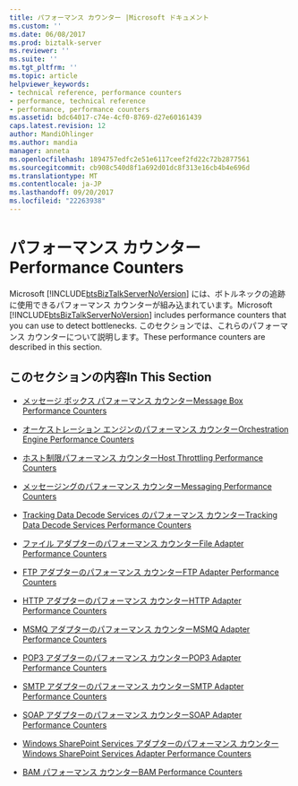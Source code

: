 ```yaml
---
title: パフォーマンス カウンター |Microsoft ドキュメント
ms.custom: ''
ms.date: 06/08/2017
ms.prod: biztalk-server
ms.reviewer: ''
ms.suite: ''
ms.tgt_pltfrm: ''
ms.topic: article
helpviewer_keywords:
- technical reference, performance counters
- performance, technical reference
- performance, performance counters
ms.assetid: bdc64017-c74e-4cf0-8769-d27e60161439
caps.latest.revision: 12
author: MandiOhlinger
ms.author: mandia
manager: anneta
ms.openlocfilehash: 1894757edfc2e51e6117ceef2fd22c72b2877561
ms.sourcegitcommit: cb908c540d8f1a692d01dc8f313e16cb4b4e696d
ms.translationtype: MT
ms.contentlocale: ja-JP
ms.lasthandoff: 09/20/2017
ms.locfileid: "22263938"
---
```

# <a name="performance-counters"></a><span data-ttu-id="611ce-102">パフォーマンス カウンター</span><span class="sxs-lookup"><span data-stu-id="611ce-102">Performance Counters</span></span>
<span data-ttu-id="611ce-103">Microsoft [!INCLUDE[btsBizTalkServerNoVersion](../includes/btsbiztalkservernoversion-md.md)] には、ボトルネックの追跡に使用できるパフォーマンス カウンターが組み込まれています。</span><span class="sxs-lookup"><span data-stu-id="611ce-103">Microsoft [!INCLUDE[btsBizTalkServerNoVersion](../includes/btsbiztalkservernoversion-md.md)] includes performance counters that you can use to detect bottlenecks.</span></span> <span data-ttu-id="611ce-104">このセクションでは、これらのパフォーマンス カウンターについて説明します。</span><span class="sxs-lookup"><span data-stu-id="611ce-104">These performance counters are described in this section.</span></span>  
  
## <a name="in-this-section"></a><span data-ttu-id="611ce-105">このセクションの内容</span><span class="sxs-lookup"><span data-stu-id="611ce-105">In This Section</span></span>  
  
-   [<span data-ttu-id="611ce-106">メッセージ ボックス パフォーマンス カウンター</span><span class="sxs-lookup"><span data-stu-id="611ce-106">Message Box Performance Counters</span></span>](../core/message-box-performance-counters.md)  
  
-   [<span data-ttu-id="611ce-107">オーケストレーション エンジンのパフォーマンス カウンター</span><span class="sxs-lookup"><span data-stu-id="611ce-107">Orchestration Engine Performance Counters</span></span>](../core/orchestration-engine-performance-counters.md)  
  
-   [<span data-ttu-id="611ce-108">ホスト制限パフォーマンス カウンター</span><span class="sxs-lookup"><span data-stu-id="611ce-108">Host Throttling Performance Counters</span></span>](../core/host-throttling-performance-counters.md)  
  
-   [<span data-ttu-id="611ce-109">メッセージングのパフォーマンス カウンター</span><span class="sxs-lookup"><span data-stu-id="611ce-109">Messaging Performance Counters</span></span>](../core/messaging-performance-counters.md)  
  
-   [<span data-ttu-id="611ce-110">Tracking Data Decode Services のパフォーマンス カウンター</span><span class="sxs-lookup"><span data-stu-id="611ce-110">Tracking Data Decode Services Performance Counters</span></span>](../core/tracking-data-decode-services-performance-counters.md)  
  
-   [<span data-ttu-id="611ce-111">ファイル アダプターのパフォーマンス カウンター</span><span class="sxs-lookup"><span data-stu-id="611ce-111">File Adapter Performance Counters</span></span>](../core/file-adapter-performance-counters.md)  
  
-   [<span data-ttu-id="611ce-112">FTP アダプターのパフォーマンス カウンター</span><span class="sxs-lookup"><span data-stu-id="611ce-112">FTP Adapter Performance Counters</span></span>](../core/ftp-adapter-performance-counters.md)  
  
-   [<span data-ttu-id="611ce-113">HTTP アダプターのパフォーマンス カウンター</span><span class="sxs-lookup"><span data-stu-id="611ce-113">HTTP Adapter Performance Counters</span></span>](../core/http-adapter-performance-counters.md)  
  
-   [<span data-ttu-id="611ce-114">MSMQ アダプターのパフォーマンス カウンター</span><span class="sxs-lookup"><span data-stu-id="611ce-114">MSMQ Adapter Performance Counters</span></span>](../core/msmq-adapter-performance-counters.md)  
  
-   [<span data-ttu-id="611ce-115">POP3 アダプターのパフォーマンス カウンター</span><span class="sxs-lookup"><span data-stu-id="611ce-115">POP3 Adapter Performance Counters</span></span>](../core/pop3-adapter-performance-counters.md)  
  
-   [<span data-ttu-id="611ce-116">SMTP アダプターのパフォーマンス カウンター</span><span class="sxs-lookup"><span data-stu-id="611ce-116">SMTP Adapter Performance Counters</span></span>](../core/smtp-adapter-performance-counters.md)  
  
-   [<span data-ttu-id="611ce-117">SOAP アダプターのパフォーマンス カウンター</span><span class="sxs-lookup"><span data-stu-id="611ce-117">SOAP Adapter Performance Counters</span></span>](../core/soap-adapter-performance-counters.md)  
  
-   [<span data-ttu-id="611ce-118">Windows SharePoint Services アダプターのパフォーマンス カウンター</span><span class="sxs-lookup"><span data-stu-id="611ce-118">Windows SharePoint Services Adapter Performance Counters</span></span>](../core/windows-sharepoint-services-adapter-performance-counters.md)  
  
-   [<span data-ttu-id="611ce-119">BAM パフォーマンス カウンター</span><span class="sxs-lookup"><span data-stu-id="611ce-119">BAM Performance Counters</span></span>](../core/bam-performance-counters.md)